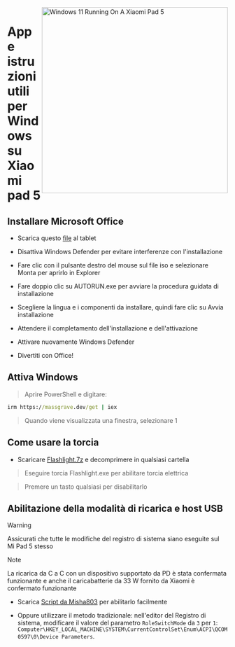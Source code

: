 <img align="right" src="https://raw.githubusercontent.com/erdilS/Port-Windows-11-Xiaomi-Pad-5/main/nabu.png" width="425" alt="Windows 11 Running On A Xiaomi Pad 5">

# App e istruzioni utili per Windows su Xiaomi pad 5

## Installare Microsoft Office

- Scarica questo [file](https://mega.nz/file/Q7p1XK6L#J-KPp_-MNJ8iXGqEwwZ3_sfv2tMiq_AJjUiiaX6TBrI) al tablet
  
- Disattiva Windows Defender per evitare interferenze con l'installazione
  
- Fare clic con il pulsante destro del mouse sul file iso e selezionare Monta per aprirlo in Explorer

- Fare doppio clic su AUTORUN.exe per avviare la procedura guidata di installazione
  
- Scegliere la lingua e i componenti da installare, quindi fare clic su Avvia installazione
  
- Attendere il completamento dell'installazione e dell'attivazione

- Attivare nuovamente Windows Defender

- Divertiti con Office!

 ## Attiva Windows

> Aprire PowerShell e digitare: 

  ```cmd
irm https://massgrave.dev/get | iex 
```
> Quando viene visualizzata una finestra, selezionare 1


 ## Come usare la torcia

 - Scaricare [Flashlight.7z](https://github.com/erdilS/Port-Windows-11-Xiaomi-Pad-5/releases/download/1.0/flashlight_fix.7z) e decomprimere in qualsiasi cartella

> Eseguire torcia Flashlight.exe per abilitare torcia elettrica

> Premere un tasto qualsiasi per disabilitarlo

## Abilitazione della modalità di ricarica e host USB

> [!WARNING]
>  Assicurati che tutte le modifiche del registro di sistema siano eseguite sul Mi Pad 5 stesso

> [!NOTE]
> La ricarica da C a C con un dispositivo supportato da PD è stata confermata funzionante e anche il caricabatterie da 33 W fornito da Xiaomi è confermato funzionante

- Scarica [Script da Misha803](https://t.me/droidscripts/22) per abilitarlo facilmente
 
- Oppure utilizzare il metodo tradizionale: nell'editor del Registro di sistema, modificare il valore del parametro ```RoleSwitchMode``` da ```3``` per ```1```: ```Computer\HKEY_LOCAL_MACHINE\SYSTEM\CurrentControlSet\Enum\ACPI\QCOM0597\0\Device Parameters```. 

